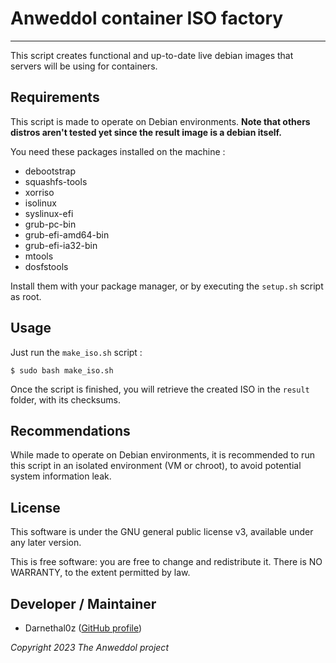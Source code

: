 # Anweddol container ISO factory
---

This script creates functional and up-to-date live debian images that servers will be using for containers.

## Requirements

This script is made to operate on Debian environments.
**Note that others distros aren't tested yet since the result image is a debian itself.**

You need these packages installed on the machine : 

- debootstrap 
- squashfs-tools 
- xorriso 
- isolinux 
- syslinux-efi 
- grub-pc-bin 
- grub-efi-amd64-bin 
- grub-efi-ia32-bin 
- mtools 
- dosfstools

Install them with your package manager, or by executing the `setup.sh` script as root.

## Usage

Just run the `make_iso.sh` script : 

```
$ sudo bash make_iso.sh
```

Once the script is finished, you will retrieve the created ISO in the `result` folder, with its checksums.

## Recommendations

While made to operate on Debian environments, it is recommended to run this script in an isolated environment (VM or chroot), to avoid potential system information leak.

## License

This software is under the GNU general public license v3, available under any later version.

This is free software: you are free to change and redistribute it. There is NO WARRANTY, to the extent permitted by law.

## Developer / Maintainer

- Darnethal0z ([GitHub profile](https://github.com/Darnethal0z))

*Copyright 2023 The Anweddol project*
